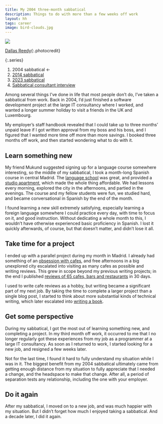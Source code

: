 ```yaml
---
title: My 2004 three-month sabbatical
description: Things to do with more than a few weeks off work
layout: hh
tags: career
image: bird-clouds.jpg
---
```


![](bird-clouds.jpg)

[Dallas Reedy](https://unsplash.com/photos/NEJFAS1Okho){:.photocredit}

{:.series}
1. 2004 sabbatical ←
2. [2014 sabbatical](sabbatical-2014)
3. [2023 sabbatical](sabbatical-2023)
4. [Sabbatical consultant interview](lyndall-farley)

Among several things I’ve done in life that most people don’t do, I’ve taken a sabbatical from work.
Back in 2004, I’d just finished a software development project at the large IT consultancy where I worked, and wanted a longer summer holiday to visit a friends in the UK and Luxembourg.

My employer’s staff handbook revealed that I could take up to three months’ unpaid leave if I got written approval from my boss and his boss, and I figured that I wanted more time off more than more savings.
I booked three months off work, and then started wondering what to do with it.

## Learn something new

My friend Mukund suggested signing up for a language course somewhere interesting,
so the middle of my sabbatical, I took a month-long Spanish course in central Madrid.
The [language school](https://www.eurekamadrid.com/en/) was great, and provided a 
[studio apartment](https://www.eurekamadrid.com/en/housing/studios), which made the whole thing affordable.
We had lessons every morning, explored the city in the afternoons, and partied in the evenings.
The course and my fellow students were fun, we studied hard, and became conversational in Spanish by the end of the month.

I found learning a new skill extremely satisfying, especially learning a foreign language somewhere I could practice every day, with time to focus on it, and good instruction.
Without dedicating a whole month to this, I wouldn’t have otherwise experienced basic proficiency in Spanish.
I lost it quickly afterwards, of course, but that doesn’t matter, and didn’t lose it all.

## Take time for a project

I ended up with a parallel project during my month in Madrid.
I already had something of an [obsession with cafes](/why_sofas), 
and free afternoons in a big unexplored city escalated into visiting as many cafes as possible and writing reviews.
This grew in scope beyond my previous writing projects; in the end I published 
[reviews of 65 cafes, bars and restaurants](https://hilton.org.uk/madrid/) in 30 days.

I used to write cafe reviews as a hobby, but writing became a significant part of my next job.
By taking the time to complete a larger project than a single blog post, I started to think about more substantial kinds of technical writing, which later escalated into [writing a book](http://bit.ly/playscala2p).

## Get some perspective

During my sabbatical, I got the most out of learning something new, and completing a project.
In my third month off work, it occurred to me that I no longer regularly got these experiences from my job as a programmer at a large IT consultancy.
As soon as I returned to work, I started looking for a new job, and resigned a few weeks later.

Not for the last time, I found it hard to fully understand my situation while I was in it.
The biggest benefit from my 2004 sabbatical ultimately came from getting enough distance from my situation to fully appreciate that I needed a change, and the headspace to make that change.
After all, a period of separation tests any relationship, including the one with your employer.

## Do it again

After my sabbatical, I moved on to a new job, and was much happier with my situation.
But I didn’t forget how much I enjoyed taking a sabbatical.
And a decade later, I did it again.
